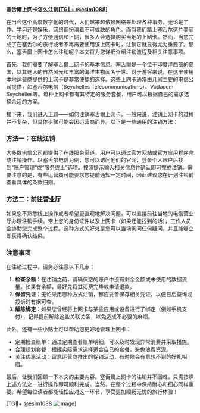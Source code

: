**塞舌爾上网卡怎么注销[[TG💪+ @esim1088](https://t.me/s/esim1088)]**

在当今这个高度数字化的时代，人们越来越依赖网络来处理各种事务。无论是工作、学习还是娱乐，网络都扮演着不可或缺的角色。而当我们踏上塞舌尔这片美丽的土地时，为了方便通信和上网，很多人会选择购买当地的上网卡。然而，当您完成了在塞舌尔的旅行或者不再需要使用该上网卡时，注销它就显得尤为重要了。那么，塞舌爾上网卡怎么注销呢？本文将为您详细介绍注销流程及相关注意事项。

首先，我们需要了解塞舌爾上网卡的基本信息。塞舌爾是一个位于印度洋西部的岛国，以其迷人的自然风光和丰富的海洋生物闻名于世。对于游客来说，在这里使用本地运营商提供的上网卡是非常便捷的选择。这些上网卡通常由几家主要的电信公司提供，如塞舌尔电信（Seychelles Telecommunications）、Vodacom Seychelles等。每种上网卡都有其特定的服务套餐，用户可以根据自己的需求选择合适的方案。

接下来，我们进入正题——如何注销塞舌爾上网卡。一般来说，注销上网卡的过程并不复杂，但具体步骤可能会因运营商而异。以下是一些通用的注销方法：

### 方法一：在线注销

大多数电信公司都提供了在线服务渠道，用户可以通过官方网站或官方应用程序完成注销操作。以塞舌尔电信为例，您可以访问他们的官网，登录个人账户后找到“账户管理”或“服务终止”选项。按照提示输入相关信息并确认即可完成注销。需要注意的是，有些运营商可能要求您提前通知一定时间，因此建议您在计划注销前查看具体的条款细则。

### 方法二：前往营业厅

如果您不熟悉线上操作或者希望更直观地解决问题，可以直接前往当地的电信营业厅办理注销手续。带上您的身份证件以及上网卡（如果还能找到的话），工作人员会协助您完成整个过程。这种方式的好处是您可以当场询问任何疑问，并且能够立即获得确认结果。

### 注意事项

在注销过程中，请务必注意以下几点：

1. **检查余额**：在注销之前，请确保您的账户中没有剩余金额或未使用的数据流量。如果有余额，最好先将其消费完毕或申请退款。
2. **保留凭证**：无论采用哪种方式注销，都应妥善保存相关凭证，以便日后查询或投诉时有据可查。
3. **解除绑定**：如果您曾经将上网卡与某些应用或设备进行了绑定（例如手机支付），记得提前解除这些关联关系，以免造成不必要的麻烦。

此外，还有一些小贴士可以帮助您更好地管理上网卡：

- 定期检查账单：通过定期查看账单明细，可以及时发现异常消费并采取措施。
- 合理规划套餐：根据实际需求选择适合自己的套餐，避免浪费资源。
- 关注优惠活动：留意运营商推出的促销活动，有时候会有意想不到的好礼相赠。

最后，让我们回顾一下本文的主要内容。塞舌爾上网卡的注销并不困难，只需按照上述方法之一进行操作即可顺利完成。当然，在整个过程中保持耐心和细心同样重要。希望每位读者都能轻松应对这一环节，享受更加顺畅无忧的旅行体验！

[[TG💪+ @esim1088](https://t.me/s/esim1088) ![Image](https://i.postimg.cc/4NQfJmqS/Snipaste-2025-05-13-00-14-12.png)]